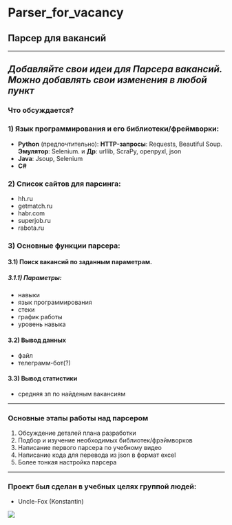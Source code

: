 # Parser_for_vacancy
## Парсер для вакансий
---
*Добавляйте свои идеи для Парсера вакансий. Можно добавлять свои изменения в любой пункт*
---
### Что обсуждается?

### 1) Язык программирования и его библиотеки/фреймворки:
- **Python** (предпочтительно): **HTTP-запросы**: Requests, Beautiful Soup.  **Эмулятор**: Selenium. и **Др**: urllib, ScraPy, openpyxl, json
- **Java**: Jsoup, Selenium
- **C#**

### 2) Список сайтов для парсинга:
- hh.ru
- getmatch.ru
- habr.com
- superjob.ru
- rabota.ru

### 3) Основные функции парсера:

#### 3.1) Поиск вакансий по заданным параметрам.

##### 3.1.1) Параметры:
- навыки
- язык программирования
- стеки
- график работы
- уровень навыка

#### 3.2) Вывод данных
- файл
- телеграмм-бот(?)

#### 3.3) Вывод статистики
- средняя зп по найденым вакансиям

---
### Основные этапы работы над парсером
1) Обсуждение деталей плана разработки
2) Подбор и изучение необходимых библиотек/фрэймворков
3) Написание первого парсера по учебному видео
4) Написание кода для перевода из json в формат excel
5) Более тонкая настройка парсера

---
### Проект был сделан в учебных целях группой людей:
- Uncle-Fox (Konstantin)

![](https://habrastorage.org/r/w1560/webt/dp/6l/ot/dp6lottiqapv2segkoa4qnvm8lu.png)